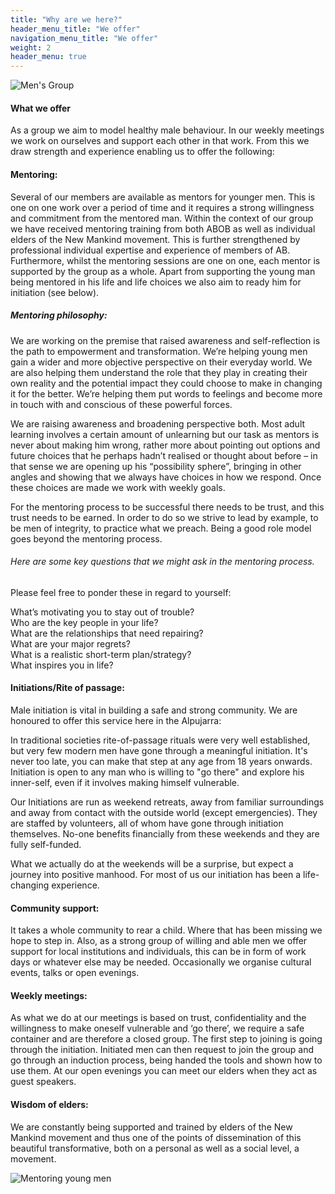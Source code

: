 ```yaml
---
title: "Why are we here?"
header_menu_title: "We offer"
navigation_menu_title: "We offer"
weight: 2
header_menu: true
---
```


![Men's Group](images/men-on-mountain-sunset.jpg)

#### What we offer

As a group we aim to model healthy male behaviour.  In our weekly meetings we work on ourselves and support each other in that work.  From this we draw strength and experience enabling us to offer the following:

#### Mentoring:

Several of our members are available as mentors for younger men.  This is one on one work over a period of time and it requires a strong willingness and commitment from the mentored man.  Within the context of our group we have received mentoring training from both ABOB as well as individual elders of the New Mankind movement.  This is further strengthened by professional individual expertise and experience of members of AB.  Furthermore, whilst the mentoring sessions are one on one, each mentor is supported by the group as a whole.  Apart from supporting the young man being mentored in his life and life choices we also aim to ready him for initiation (see below).

##### Mentoring philosophy:

We are working on the premise that raised awareness and self-reflection is
the path to empowerment and transformation. We’re helping young men gain a
wider and more objective perspective on their everyday world. We are also
helping them understand the role that they play in creating their own reality
and the potential impact they could choose to make in changing it for the
better. We’re helping them put words to feelings and become more in touch
with and conscious of these powerful forces.

We are raising awareness and broadening perspective both.
Most adult learning involves a certain amount of unlearning but our task as
mentors is never about making him wrong, rather more about pointing out
options and future choices that he perhaps hadn’t realised or thought about
before – in that sense we are opening up his “possibility sphere”, bringing in
other angles and showing that we always have choices in how we respond.
Once these choices are made we work with weekly goals.

For the mentoring process to be successful there needs to be trust, and this trust needs to be earned.
In order to do so we strive to lead by example, to be men of integrity, to practice what we preach.
Being a good role model goes beyond the mentoring process.

###### Here are some key questions that we might ask in the mentoring process.

Please feel free to ponder these in regard to yourself:

What’s motivating you to stay out of trouble?\
Who are the key people in your life?\
What are the relationships that need repairing?\
What are your major regrets?\
What is a realistic short-term plan/strategy?\
What inspires you in life?

#### Initiations/Rite of passage:

Male initiation is vital in building a safe and strong community.  We are honoured to offer this service here in the Alpujarra:

In traditional societies rite-of-passage rituals were very well established, but very few modern men have gone through a meaningful initiation.
It's never too late, you can make that step at any age from 18 years onwards.
Initiation is open to any man who is willing to "go there" and explore his inner-self, even if it involves making himself vulnerable.

Our Initiations are run as weekend retreats, away from familiar surroundings and away from contact with the outside world (except emergencies).
They are staffed by volunteers, all of whom have gone through initiation themselves.
No-one benefits financially from these weekends and they are fully self-funded.

What we actually do at the weekends will be a surprise, but expect a journey into positive manhood.
For most of us our initiation has been a life-changing experience.

#### Community support:

It takes a whole community to rear a child.  Where that has been missing we hope to step in.
Also, as a strong group of willing and able men we offer support for local institutions and individuals, this can be in form of work days or whatever else may be needed.
Occasionally we organise cultural events, talks or open evenings.

#### Weekly meetings:

As what we do at our meetings is based on trust, confidentiality and the willingness to make oneself vulnerable and ‘go there’, we require a safe container and are therefore a closed group.  The first step to joining is going through the initiation.  Initiated men can then request to join the group and go through an induction process, being handed the tools and shown how to use them. At our open evenings you can meet our elders when they act as guest speakers.

#### Wisdom of elders:

We are constantly being supported and trained by elders of the New Mankind movement and thus one of the points of dissemination of this beautiful transformative, both on a personal as well as a social level, a movement.

![Mentoring young men](images/youth.jpg)
